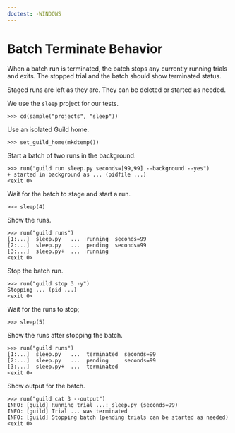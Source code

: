 ```yaml
---
doctest: -WINDOWS
---
```


# Batch Terminate Behavior

When a batch run is terminated, the batch stops any currently running
trials and exits. The stopped trial and the batch should show
terminated status.

Staged runs are left as they are. They can be deleted or started as
needed.

We use the `sleep` project for our tests.

    >>> cd(sample("projects", "sleep"))

Use an isolated Guild home.

    >>> set_guild_home(mkdtemp())

Start a batch of two runs in the background.

    >>> run("guild run sleep.py seconds=[99,99] --background --yes")
    + started in background as ... (pidfile ...)
    <exit 0>

Wait for the batch to stage and start a run.

    >>> sleep(4)

Show the runs.

    >>> run("guild runs")
    [1:...]  sleep.py   ...  running  seconds=99
    [2:...]  sleep.py   ...  pending  seconds=99
    [3:...]  sleep.py+  ...  running
    <exit 0>

Stop the batch run.

    >>> run("guild stop 3 -y")
    Stopping ... (pid ...)
    <exit 0>

Wait for the runs to stop;

    >>> sleep(5)

Show the runs after stopping the batch.

    >>> run("guild runs")
    [1:...]  sleep.py   ...  terminated  seconds=99
    [2:...]  sleep.py   ...  pending     seconds=99
    [3:...]  sleep.py+  ...  terminated
    <exit 0>

Show output for the batch.

    >>> run("guild cat 3 --output")
    INFO: [guild] Running trial ...: sleep.py (seconds=99)
    INFO: [guild] Trial ... was terminated
    INFO: [guild] Stopping batch (pending trials can be started as needed)
    <exit 0>
